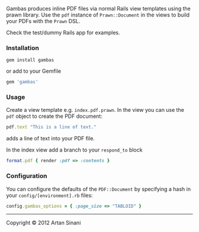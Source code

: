 
Gambas produces inline PDF files via normal Rails view templates using the prawn library. Use the `pdf` instance of `Prawn::Document` in the views to build your PDFs with the `Prawn` DSL.

Check the test/dummy Rails app for examples.


### Installation

```shell
gem install gambas
```

or add to your Gemfile

```ruby
gem 'gambas'
```

### Usage

Create a view template e.g. `index.pdf.prawn`. In the view you can use the `pdf` object to create the PDF document:

```ruby
pdf.text "This is a line of text."
```

adds a line of text into your PDF file.


In the index view add a branch to your `respond_to` block

```ruby
format.pdf { render :pdf => :contents }
```


### Configuration

You can configure the defaults of the `PDF::Document` by specifying a hash in your `config/[environment].rb` files:

```ruby
config.gambas_options = { :page_size => "TABLOID" }
```


---

Copyright &copy; 2012 Artan Sinani
